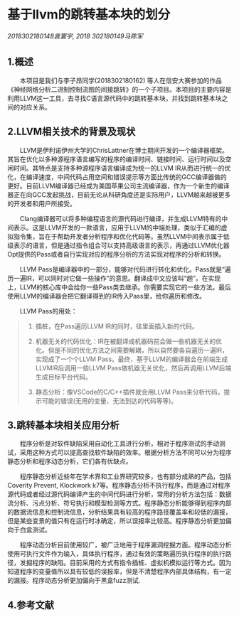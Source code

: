 # 基于llvm的跳转基本块的划分
###### 2018302180148袁寰宇,	2018 302180149马陈军

  


## 1.概述

&emsp;&emsp;本项目是我们与李子昂同学(2018302180162) 等人在信安大赛参加的作品《神经网络分析二进制控制流图的间接跳转》的一个子项目。本项目的主要内容是利用LLVM这一工具，去寻找C语言源代码中的跳转基本块，并找到跳转基本块之间的对应关系。


## 2.LLVM相关技术的背景及现状

&emsp;&emsp;LLVM是伊利诺伊州大学的ChrisLattner在博士期间开发的一个编译器框架。其旨在优化以多种源程序语言编写的程序的编译时间、链接时间、运行时间以及空闲时间。其特点是支持多种源程序语言编译成为统一的LLVM IR从而进行统一的优化，在编译速度，中间代码占用空间和错误提示等方面比传统的GCC编译器做的更好。目前LLVM编译器已经成为美国苹果公司主流编译器，作为一个新生的编译器正在向GCC发起挑战，目前无论从科研角度还是实际用户，LLVM越来越被更多的开发者和用户所接受。

&emsp;&emsp;Clang编译器可以将多种编程语言的源代码进行编译，并生成LLVM特有的中间表示。这是LLVM开发的一款语言，应用于LLVM的中端处理，类似于汇编的虚拟指令集，旨在于帮助开发者分析程序和优化代码等。虽然LLVM中间表示属于低级表示的语言，但是通过指令组合可以支持高级语言的表示，再通过LLVM优化器Opt提供的Pass或者自行实现对应的程序分析的方法实现对程序的分析和转换。  

&emsp;&emsp;LLVM Pass是编译器中的一部分，能够对代码进行转化和优化。Pass就是“遍历一遍IR，可以同时对它做一些操作”的意思。翻译成中文应该叫“趟”。在实现上，LLVM的核心库中会给你一些Pass类去继承。你需要实现它的一些方法。最后使用LLVM的编译器会把它翻译得到的IR传入Pass里，给你遍历和修改。

&emsp;&emsp;LLVM Pass的用处：
> 1. 插桩，在Pass遍历LLVM IR的同时，往里面插入新的代码。
>
> 2. 机器无关的代码优化：IR在被翻译成机器码前会做一些机器无关的优化。但是不同的优化方法之间需要解耦，所以自然要各自遍历一遍IR，实现成了一个个LLVM Pass。最终，基于LLVM的编译器会在前端生成LLVMIR后调用一些LLVM Pass做机器无关优化，然后再调用LLVM后端生成目标平台代码。
>
> 3. 静态分析：像VSCode的C/C++插件就会用LLVM Pass来分析代码，提示可能的错误(无用的变量、无法到达的代码等等)。




## 3.跳转基本块相关应用分析

&emsp;&emsp;程序分析是对软件缺陷采用自动化工具进行分析，相对于程序测试的手动测试，采用这种方式可以提高查找软件缺陷的效率。根据分析方法不同可以分为程序静态分析和程序动态分析，它们各有优缺点。  

&emsp;&emsp;程序静态分析近些年在学术界和工业界研究较多，也有部分成熟的产品，包括Coverity Prevent, Klockwork k7等。程序静态分析不执行程序，而是通过对程序源代码或者经过源代码编译产生的中间代码进行分析，常用的分析方法包括：数据流分析、污点分析、符号执行和模型检测等方式。程序静态分析能够得到程序内部的数据流信息和控制流信息，分析结果具有较高的程序路径覆盖率和较低的漏报，但是某些变景的值只有在运行时冰确定，所以误报率比较高。程序静态分析更加偏向于白盒测试。  

&emsp;&emsp;程序动态分析目前使用较广，被广泛地用于程序漏洞挖掘方面。程序动态分析使用可执行文件作为输入，具体执行程序，通过有效的策略遍历执行程序的执行路径，发掘程序的缺陷。目前采用的方式有指令插桩、虚拟机模拟运行等方式。因为知道程序的变量值所以具有较低的误报率，但是不清楚程序内部具体结构，有一定的漏报。程序动态分析更加偏向于黑盒fuzz测试.


## 4.参考文献
